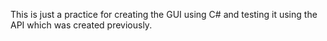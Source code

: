 This is just a practice for creating the GUI using C# and testing it using the API which was created previously.
